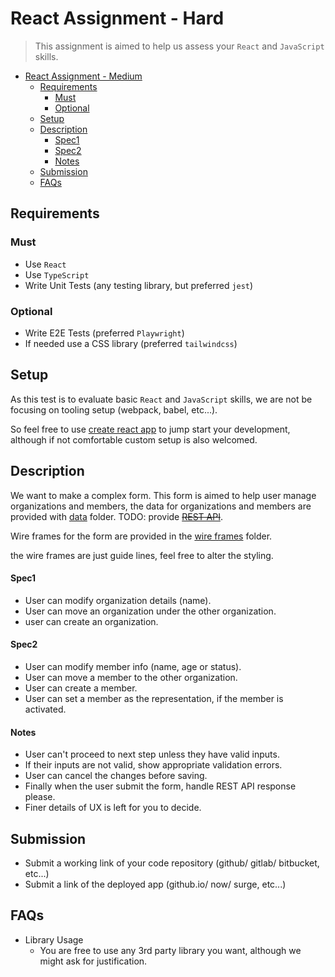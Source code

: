 # React Assignment - Hard

> This assignment is aimed to help us assess your `React` and `JavaScript` skills.

- [React Assignment - Medium](#react-assignment---medium)
  - [Requirements](#requirements)
    - [Must](#must)
    - [Optional](#optional)
  - [Setup](#setup)
  - [Description](#description)
      - [Spec1](#spec1)
      - [Spec2](#spec2)
      - [Notes](#notes)
  - [Submission](#submission)
  - [FAQs](#faqs)

## Requirements

### Must
* Use `React`
* Use `TypeScript`
* Write Unit Tests (any testing library, but preferred `jest`)


### Optional

* Write E2E Tests (preferred `Playwright`)
* If needed use a CSS library (preferred `tailwindcss`)

## Setup

As this test is to evaluate basic `React` and `JavaScript` skills, we are not be focusing on tooling setup (webpack, babel, etc...).

So feel free to use [create react app](https://github.com/facebook/create-react-app) to jump start your development, although if not comfortable custom setup is also welcomed.

## Description

We want to make a complex form. This form is aimed to help user manage organizations and members, the data for organizations and members are provided with [data](./data/) folder. TODO: provide ~~[REST API]()~~.

Wire frames for the form are provided in the [wire frames](./wireframes) folder.

the wire frames are just guide lines, feel free to alter the styling.

#### Spec1

* User can modify organization details (name).
* User can move an organization under the other organization.
* user can create an organization.

#### Spec2
* User can modify member info (name, age or status).
* User can move a member to the other organization.
* User can create a member.
* User can set a member as the representation, if the member is activated.

#### Notes

* User can't proceed to next step unless they have valid inputs.
* If their inputs are not valid, show appropriate validation errors.
* User can cancel the changes before saving.
* Finally when the user submit the form, handle REST API response please.
* Finer details of UX is left for you to decide.


## Submission

* Submit a working link of your code repository (github/ gitlab/ bitbucket, etc...)
* Submit a link of the deployed app (github.io/ now/ surge, etc...)

## FAQs

* Library Usage
    * You are free to use any 3rd party library you want, although we might ask for justification.
